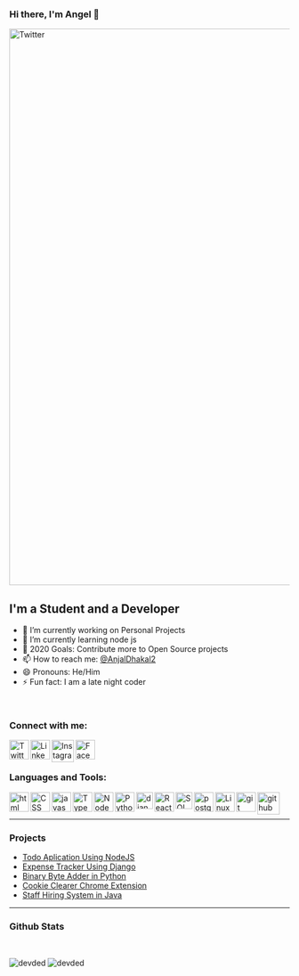 ### Hi there, I'm Angel 👋

[<img align="center" alt="Twitter" width="1000px" src="https://1.bp.blogspot.com/-UfngJHa3N54/X1Cf8jPRPhI/AAAAAAAABA4/4x8LeEKHpoctIF9wUJpcQOB90AgPhsbQACNcBGAsYHQ/s320/pythonNode.png" />][github]


## I'm a Student and a Developer

- 🔭 I’m currently working on Personal Projects
- 🌱 I’m currently learning node js
- 👯 2020 Goals: Contribute more to Open Source projects
- 📫 How to reach me: [@AnjalDhakal2][twitter]
- 😄 Pronouns: He/Him
- ⚡ Fun fact: I am a late night coder

<br />

<!-- <p>
<img src="https://komarev.com/ghpvc/?username=angeldhakal" alt="devded" />
</p>

<br /> -->

### Connect with me:

<!-- [<img align="left" alt="anjaldhakal.com.np" width="35px" src="https://www.pngitem.com/pimgs/m/529-5296115_logo-icon-web-png-png-download-transparent-background.png" />][website] -->

[<img align="left" alt="Twitter" width="35px" src="https://logodownload.org/wp-content/uploads/2014/09/twitter-logo-2-1.png" />][twitter]
[<img align="left" alt="LinkedIn" width="35px" src="https://image.flaticon.com/icons/png/512/174/174857.png" />][linkedin]
[<img align="left" alt="Instagram" width="40px" src="https://instagram-brand.com/wp-content/themes/ig-branding/assets/images/ig-logo-email.png" />][instagram]
[<img align="left" alt="Facebook" width="35px" src="https://www.freepnglogos.com/uploads/facebook-logo-icon/facebook-logo-icon-file-facebook-icon-svg-wikimedia-commons-4.png" />][facebook]

<br />
<br />

### Languages and Tools:

<!-- [<img align="left" alt="vscode" width="35px" src="https://1.bp.blogspot.com/-o4DFm8ezwIo/X1CZU2msEOI/AAAAAAAABAI/pkZ7ACL5OT0SICDfK8MdcyZvg7R0N1nXgCNcBGAsYHQ/s1024/vscode.png" />][github] -->

[<img align="left" alt="html" width="35px" src="https://1.bp.blogspot.com/-tNNAljiQaKk/X1CZRzMNFaI/AAAAAAAAA_c/_TagpC3pYE0scbpGcoEhVF8dL-zFUzHngCNcBGAsYHQ/s320/html.png" />][github]
[<img align="left" alt="CSS" width="35px" src="https://1.bp.blogspot.com/-qpcxiXZFyqg/X1CZPYVssgI/AAAAAAAAA_A/0_fz6tlIq84pPeds2hBKcbaFDFTgM1bWgCNcBGAsYHQ/s320/css3.png" />][github]
[<img align="left" alt="javascript" width="35px" src="https://1.bp.blogspot.com/-_J_luuLTssY/X1CZSDLOsTI/AAAAAAAAA_k/P19c18i6zy0KNsU4N_shi1tnUOem0nrvQCNcBGAsYHQ/s320/js.png" />][github]
[<img align="left" alt="Typescript" width="35px" src="https://1.bp.blogspot.com/-n-o4kftqpSc/X1CZT34MC-I/AAAAAAAABAA/rsUiWPlnjeQKevLoPWcC-WtMGDoYuqwcgCNcBGAsYHQ/s320/ts.png" />][github]
[<img align="left" alt="Node js" width="35px" src="https://1.bp.blogspot.com/-kJRmHSv5vMA/X1CZS7VvkxI/AAAAAAAAA_w/XNmN6MMTFfItvb3sQYQR0CdTZxVi7JVCQCNcBGAsYHQ/s320/node.png" />][github]

[<img align="left" alt="Python" width="35px" src="https://1.bp.blogspot.com/-KFAjr5kKuKM/X1CZTkFY3mI/AAAAAAAAA_8/tD6-xEYmRLcNehiWqcN9qFIUTI3D09skACNcBGAsYHQ/s320/python.png" />][github]

[<img align="left" alt="django" width="30px" src="https://1.bp.blogspot.com/-QCrYJ9yqgNM/X1CZPqaTQdI/AAAAAAAAA_E/McWTdhbbRXculX-oXibT2_x2c3MObIYFwCNcBGAsYHQ/s320/django.png" />][github]

[<img align="left" alt="React" width="35px" src="https://1.bp.blogspot.com/-7vPr1nMVp94/X1CZTtevT1I/AAAAAAAAA_4/V4ZPCdbi_iUz5f_IVZ904pRIFWrvGQ3pACNcBGAsYHQ/s320/react.png" />][github]

[<img align="left" alt="SQL" width="30px" src="https://1.bp.blogspot.com/-Jpvw5_Bg_Qk/X1CZPm8zb4I/AAAAAAAAA_I/RLZpT3s8D1cMT5oO5K1wVLeTtybHR1PwwCNcBGAsYHQ/s320/db.png" />][github]
[<img align="left" alt="postgreSQL" width="35px" src="https://1.bp.blogspot.com/-N36eWpvpDL8/X1CZTIugmhI/AAAAAAAAA_0/QBUXRByN_i4TOwvBJD3eeuk6Qd_IYddlQCNcBGAsYHQ/s320/postgres.png" />][github]
[<img align="left" alt="Linux" width="35px" src="https://1.bp.blogspot.com/-jTvyNlgJzwI/X1CZS1n-x8I/AAAAAAAAA_s/ZgLT8E6JCL0Gbmf3OC-TUwHEg1fb5b_5ACNcBGAsYHQ/s320/linux.png" />][github]
[<img align="left" alt="git" width="35px" src="https://1.bp.blogspot.com/-1orgmeq3Klg/X1CZQWQ431I/AAAAAAAAA_Q/l5Pb3RunCckA4lkHkyqiLLYIrxHwZbHIwCNcBGAsYHQ/s320/git.png" />][github]
[<img align="left" alt="github" width="40px" src="https://1.bp.blogspot.com/-pRYToi2SxRU/X1CZQnlxKII/AAAAAAAAA_U/nnpKYkbfWiMVLLEipl5H_QLJW019cjBqACNcBGAsYHQ/s320/github.png" />][github]
<br/>
<br/>

---

### Projects

- [Todo Aplication Using NodeJS][todo-node]
- [Expense Tracker Using Django][expense-tracker]
- [Binary Byte Adder in Python][byte-adder]
- [Cookie Clearer Chrome Extension][cookie-clearer]
- [Staff Hiring System in Java][staff-hiring]

---

### Github Stats

<br/>
<p align="left">
<img src="https://github-readme-stats.vercel.app/api?username=angeldhakal&show_icons=true&hide=contribs" alt="devded" />

<img src="https://github-readme-stats.anuraghazra1.vercel.app/api/top-langs/?username=angeldhakal&layout=compact" alt="devded" />
</p>

<br/>

[website]: https://anjaldhakal.com.np
[twitter]: https://twitter.com/AnjalDhakal2
[instagram]: https://www.instagram.com/anjal_dkl/
[linkedin]: https://www.linkedin.com/in/angeldhakal/
[facebook]: https://www.facebook.com/anjal.dhakal.96/
[github]: https://github.com/AngelDhakal

<!-- Project Links -->

[todo-node]: https://github.com/AngelDhakal/todo-application-node
[expense-tracker]: https://github.com/AngelDhakal/Expense-Tracker
[byte-adder]: https://github.com/AngelDhakal/byte-adder
[cookie-clearer]: https://github.com/AngelDhakal/sesion-clear-extension
[staff-hiring]: https://github.com/AngelDhakal/staff-hiring-system
